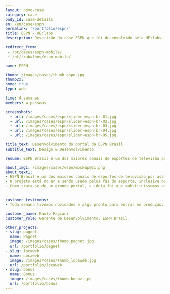 ```yaml
---
layout: novo-case
category: case
body_id: case-details
en: /en/case/espn
permalink: '/portfolio/espn/'
title: ESPN - HE:labs
description: Descrição do case ESPN que foi desenvolvido pela HE:labs.

redirect_from:
 - /pt/cases/espn-mobile/
 - /pt/trabalhos/espn-mobile/

name: ESPN

thumb: /images/cases/thumb_espn.jpg
thumb2x:
home: true
type: web

time: 4 semanas
members: 4 pessoas

screenshots:
  - url: /images/cases/espn/slider-espn-br-01.jpg
  - url: /images/cases/espn/slider-espn-br-02.jpg
  - url: /images/cases/espn/slider-espn-br-03.jpg
  - url: /images/cases/espn/slider-espn-br-04.jpg
  - url: /images/cases/espn/slider-espn-br-05.jpg

title_text: Desenvolvimento do portal da ESPN Brasil
subtitle_text: Design & Desenvolvimento

resume: ESPN Brasil é um dos maiores canais de esportes de televisão por assinatura do Brasil.

about_img1: /images/cases/espn/mockup@2x.png
about_text1:
- ESPN Brasil é um dos maiores canais de esportes de televisão por assinatura do Brasil. Com versão responsiva, sanou diversos problemas com o público deste meio, que não conseguiam acessar o portal por um dispositivo mobile.
- O projeto está no ar e sendo usado pelos fãs do esporte, inclusive bateu recorde de audiência nos primeiros meses em que foi lançado.
- Como trata-se de um grande portal, a ideia foi que substituíssemos as páginas, uma por uma, para que os usuários não sentissem tanto a mudança. O portal, hoje, tem 100% de suporte para dispositivos mobile.


customer_testimony:
- Toda semana tivemos novidades e algo pronto para entrar em produção. Com tudo que temos feito juntos, a parceria vai durar bastante. Temos diversas empresas que têm feito a diferença para a ESPN e que nos mantém produzindo sempre no nosso ritmo editorial. A HE:labs é uma delas.

customer_name: Paulo Fagiani
customer_role: Gerente de Desenvolvimento, ESPN Brasil.

other_projects:
- slug: pagnet
  name: Pagnet
  image: /images/cases/thumb_pagnet.jpg
  url: /portfolio/pagnet
- slug: locaweb
  name: Locaweb
  image: /images/cases/thumb_locaweb.jpg
  url: /portfolio/locaweb
- slug: bonuz
  name: Bonuz
  image: /images/cases/thumb_bonuz.jpg
  url: /portfolio/bonuz
---
```

